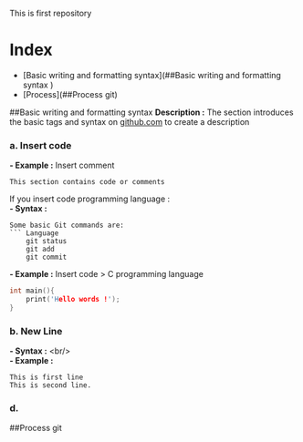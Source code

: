 This is first repository 

# Index 
- [Basic writing and formatting syntax](##Basic writing and formatting syntax )
- [Process](##Process git)


##Basic writing and formatting syntax 
**Description :** The section introduces the basic tags and syntax on [github.com](https//:github.com) to create a description 

### a. Insert code 
**- Example :** Insert comment 
```
This section contains code or comments
```
If you insert code programming language :<br/>
**- Syntax :** <br/>
```
Some basic Git commands are:
``` Language
	git status
	git add
	git commit
```

**- Example :** Insert code > C programming language
```C
int main(){
    print('Hello words !');
}
```


### b. New Line 
**- Syntax :** \<br/> <br/>
**- Example :**

```
This is first line 
This is second line.

```


### d. 


##Process git
